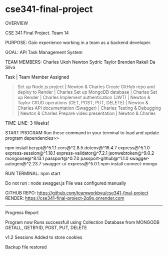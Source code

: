 # cse341-final-project
OVERVIEW

CSE 341 Final Project. Team 14

PURPOSE: Gain experience working in a team as a backend developer.

GOAL: API Task Management System

TEAM MEMBERS:
Charles Ukoh
Newton Sydric
Taylor Brenden
Rakell Da Silva


Task	|   Team Member Assigned
> Set up Node.js project	    |  Newton & Charles
> Create GitHub repo and deploy to Render     |	Charles
> Set up MongoDB database	        |   Charles
> Set up Render         |   Charles
> Implement authentication (JWT)	    |   Newton & Taylor
> CRUD operations (GET, POST, PUT, DELETE)	    |   Newton & Charles
> API documentation (Swagger)	        |   Charles
> Testing & Debugging	        |   Newton & Charles
> Prepare video presentation	    |   Newton & Charles


TIME-LINE:      3 Weeks!

START PROGRAM
Run these command in your terminal to load and update program dependencies>>

npm install bcrypt@^5.1.1 cors@^2.8.5 dotenv@^16.4.7 express@^5.1.0 express-session@^1.18.1 express-validator@^7.2.1 jsonwebtoken@^9.0.2 mongoose@^8.13.1 passport@^0.7.0 passport-github@^1.1.0 swagger-autogen@^2.23.7 swagger-ui-express@^5.0.1
npm install connect-mongo

RUN TERMINAL:
npm start

Do not run : node swagger.js
File was configured manually
>>>>>>>

GITHUB REPO:
https://github.com/teamworkbyu/cse341-final-project
RENDER:
https://cse341-final-project-2q9o.onrender.com


**********************************************************************

Progress Report

Program now Runs successfull using Collection Database from MONGODB
GETALL, GETBYID, POST, PUT, DELETE

v1.2
Sessions Added to store cookies

Backup file restored

